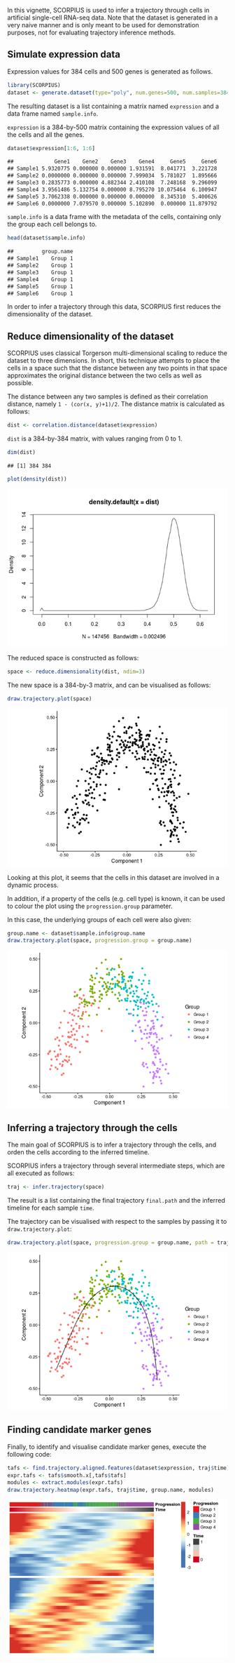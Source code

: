<!-- built using 
render("vignettes/simulated-data.Rmd", output_format = "all") 
-->
In this vignette, SCORPIUS is used to infer a trajectory through cells in artificial single-cell RNA-seq data. Note that the dataset is generated in a very naive manner and is only meant to be used for demonstration purposes, not for evaluating trajectory inference methods.

Simulate expression data
------------------------

Expression values for 384 cells and 500 genes is generated as follows.

``` r
library(SCORPIUS)
dataset <- generate.dataset(type="poly", num.genes=500, num.samples=384, num.groups=4)
```

The resulting dataset is a list containing a matrix named `expression` and a data frame named `sample.info`.

`expression` is a 384-by-500 matrix containing the expression values of all the cells and all the genes.

``` r
dataset$expression[1:6, 1:6]
```

    ##             Gene1    Gene2    Gene3    Gene4     Gene5     Gene6
    ## Sample1 5.9320775 0.000000 0.000000 1.931591  8.041771  3.221728
    ## Sample2 0.0000000 0.000000 0.000000 7.999034  5.781027  1.895666
    ## Sample3 0.2835773 0.000000 4.882344 2.410108  7.248168  9.296099
    ## Sample4 3.9561486 5.132754 0.000000 8.795270 10.075464  6.100947
    ## Sample5 3.7062338 0.000000 0.000000 0.000000  8.345310  5.400626
    ## Sample6 0.0000000 7.079570 0.000000 5.102890  0.000000 11.879792

`sample.info` is a data frame with the metadata of the cells, containing only the group each cell belongs to.

``` r
head(dataset$sample.info)
```

    ##         group.name
    ## Sample1    Group 1
    ## Sample2    Group 1
    ## Sample3    Group 1
    ## Sample4    Group 1
    ## Sample5    Group 1
    ## Sample6    Group 1

In order to infer a trajectory through this data, SCORPIUS first reduces the dimensionality of the dataset.

Reduce dimensionality of the dataset
------------------------------------

SCORPIUS uses classical Torgerson multi-dimensional scaling to reduce the dataset to three dimensions. In short, this technique attempts to place the cells in a space such that the distance between any two points in that space approximates the original distance between the two cells as well as possible.

The distance between any two samples is defined as their correlation distance, namely `1 - (cor(x, y)+1)/2`. The distance matrix is calculated as follows:

``` r
dist <- correlation.distance(dataset$expression)
```

`dist` is a 384-by-384 matrix, with values ranging from 0 to 1.

``` r
dim(dist)
```

    ## [1] 384 384

``` r
plot(density(dist))
```

![](simulated-data_files/figure-markdown_github/unnamed-chunk-5-1.png)

The reduced space is constructed as follows:

``` r
space <- reduce.dimensionality(dist, ndim=3)
```

The new space is a 384-by-3 matrix, and can be visualised as follows:

``` r
draw.trajectory.plot(space)
```

![](simulated-data_files/figure-markdown_github/unnamed-chunk-7-1.png)

Looking at this plot, it seems that the cells in this dataset are involved in a dynamic process.

In addition, if a property of the cells (e.g. cell type) is known, it can be used to colour the plot using the `progression.group` parameter.

In this case, the underlying groups of each cell were also given:

``` r
group.name <- dataset$sample.info$group.name
draw.trajectory.plot(space, progression.group = group.name)
```

![](simulated-data_files/figure-markdown_github/unnamed-chunk-8-1.png)

Inferring a trajectory through the cells
----------------------------------------

The main goal of SCORPIUS is to infer a trajectory through the cells, and orden the cells according to the inferred timeline.

SCORPIUS infers a trajectory through several intermediate steps, which are all executed as follows:

``` r
traj <- infer.trajectory(space)
```

The result is a list containing the final trajectory `final.path` and the inferred timeline for each sample `time`.

The trajectory can be visualised with respect to the samples by passing it to `draw.trajectory.plot`:

``` r
draw.trajectory.plot(space, progression.group = group.name, path = traj$final.path)
```

![](simulated-data_files/figure-markdown_github/unnamed-chunk-10-1.png)

Finding candidate marker genes
------------------------------

Finally, to identify and visualise candidate marker genes, execute the following code:

``` r
tafs <- find.trajectory.aligned.features(dataset$expression, traj$time)
expr.tafs <- tafs$smooth.x[,tafs$tafs]
modules <- extract.modules(expr.tafs)
draw.trajectory.heatmap(expr.tafs, traj$time, group.name, modules)
```

![](simulated-data_files/figure-markdown_github/find%20tafs-1.png)
